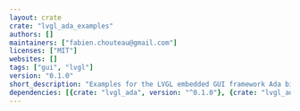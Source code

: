 ```yaml
---
layout: crate
crate: "lvgl_ada_examples"
authors: []
maintainers: ["fabien.chouteau@gmail.com"]
licenses: ["MIT"]
websites: []
tags: ["gui", "lvgl"]
version: "0.1.0"
short_description: "Examples for the LVGL embedded GUI framework Ada binding"
dependencies: [{crate: "lvgl_ada", version: "^0.1.0"}, {crate: "lvgl_ada_simulator", version: "^0.1.0"}]
---
```



